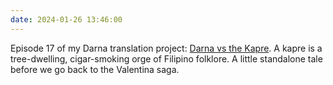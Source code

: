 ```yaml
---
date: 2024-01-26 13:46:00
---
```


Episode 17 of my Darna translation project: [Darna vs the Kapre](https://multoghost.wordpress.com/2024/01/26/1950s-darna-darna-vs-the-kapre/). A kapre is a tree-dwelling, cigar-smoking orge of Filipino folklore.  A little standalone tale before we go back to the Valentina saga.
